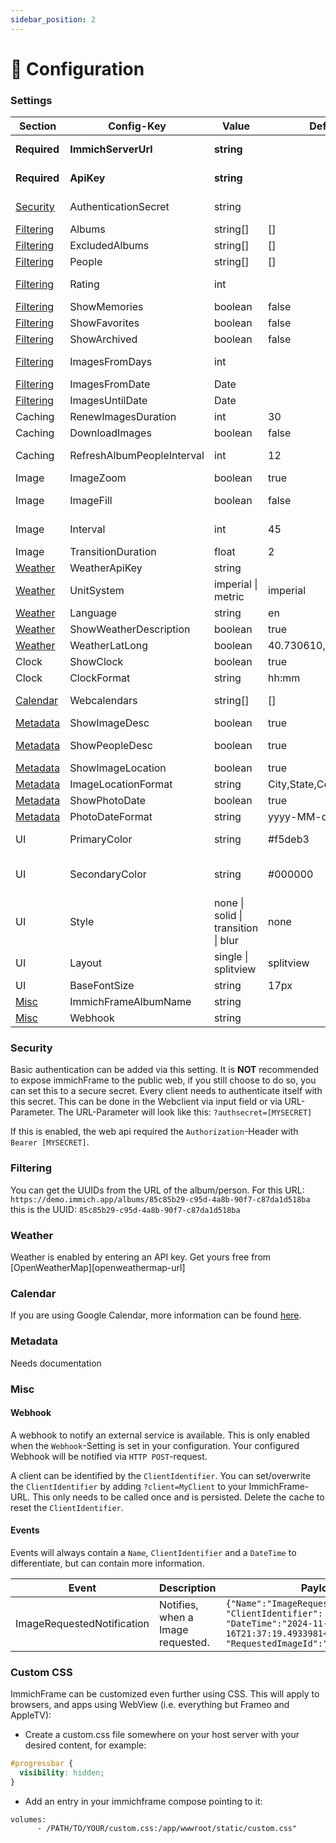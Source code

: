```yaml
---
sidebar_position: 2
---
```


# 🔧 Configuration

### Settings

| **Section**             | **Config-Key**             | **Value**                           | **Default**          | **Description**                                                                                                                       |
| ----------------------- | -------------------------- | ----------------------------------- | -------------------- | ------------------------------------------------------------------------------------------------------------------------------------- |
| **Required**            | **ImmichServerUrl**        | **string**                          |                      | **The URL of your Immich server e.g. `http://photos.yourdomain.com` / `http://192.168.0.100:2283`.**                                  |
| **Required**            | **ApiKey**                 | **string**                          |                      | **Read more about how to obtain an [immich API key][immich-api-url].**                                                                |
| [Security](#security)   | AuthenticationSecret       | string                              |                      | When set, every client needs to authenticate via Bearer Token and this value.                                                         |
| [Filtering](#filtering) | Albums                     | string[]                            | []                   | UUID of album(s)                                                                                                                      |
| [Filtering](#filtering) | ExcludedAlbums             | string[]                            | []                   | UUID of excluded album(s)                                                                                                             |
| [Filtering](#filtering) | People                     | string[]                            | []                   | UUID of person(s)                                                                                                                     |
| [Filtering](#filtering) | Rating                     | int                                 |                      | Rating of an image in stars, allowed values from -1 to 5. This will only show images with the exact rating you are filtering for.     |
| [Filtering](#filtering) | ShowMemories               | boolean                             | false                | If this is set, memories are displayed.                                                                                               |
| [Filtering](#filtering) | ShowFavorites              | boolean                             | false                | If this is set, favorites are displayed.                                                                                              |
| [Filtering](#filtering) | ShowArchived               | boolean                             | false                | If this is set, assets marked archived are displayed.                                                                                 |
| [Filtering](#filtering) | ImagesFromDays             | int                                 |                      | Show images from the last X days. e.g 365 -> show images from the last year                                                           |
| [Filtering](#filtering) | ImagesFromDate             | Date                                |                      | Show images after date. Overwrites the `ImagesFromDays`-Setting                                                                       |
| [Filtering](#filtering) | ImagesUntilDate            | Date                                |                      | Show images before date.                                                                                                              |
| Caching                 | RenewImagesDuration        | int                                 | 30                   | Interval in days.                                                                                                                     |
| Caching                 | DownloadImages             | boolean                             | false                | \*Client only.                                                                                                                        |
| Caching                 | RefreshAlbumPeopleInterval | int                                 | 12                   | Interval in hours. Determines how often images are pulled from a person in immich.                                                    |
| Image                   | ImageZoom                  | boolean                             | true                 | Zooms into or out of an image and gives it a touch of life.                                                                           |
| Image                   | ImageFill                  | boolean                             | false                | Whether image should fill available space. Aspect ratio maintained but may be cropped.                                               |
| Image                   | Interval                   | int                                 | 45                   | Image interval in seconds. How long a image is displayed in the frame.                                                                |
| Image                   | TransitionDuration         | float                               | 2                    | Duration in seconds.                                                                                                                  |
| [Weather](#weather)     | WeatherApiKey              | string                              |                      | Get api-key: [OpenWeatherMap][openweathermap-url].                                                                                    |
| [Weather](#weather)     | UnitSystem                 | imperial \| metric                  | imperial             | Imperial or metric system. (Fahrenheit or degrees)                                                                                    |
| [Weather](#weather)     | Language                   | string                              | en                   | 2 digit ISO code, sets the language of the weather description.                                                                       |
| [Weather](#weather)     | ShowWeatherDescription     | boolean                             | true                 | Displays the description of the current weather.                                                                                      |
| [Weather](#weather)     | WeatherLatLong             | boolean                             | 40.730610,-73.935242 | Set the weather location with lat/lon.                                                                                                |
| Clock                   | ShowClock                  | boolean                             | true                 | Displays the current time.                                                                                                            |
| Clock                   | ClockFormat                | string                              | hh:mm                | Time format.                                                                                                                          |
| [Calendar](#calendar)   | Webcalendars               | string[]                            | []                   | A list of webcalendar URIs in the .ics format. e.g. https://calendar.google.com/calendar/ical/XXXXXX/public/basic.ics                 |
| [Metadata](#metadata)   | ShowImageDesc              | boolean                             | true                 | Displays the description of the current image.                                                                                        |
| [Metadata](#metadata)   | ShowPeopleDesc             | boolean                             | true                 | Displays a comma separated list of names of all the people that are assigned in immich.                                               |
| [Metadata](#metadata)   | ShowImageLocation          | boolean                             | true                 | Displays the location of the current image.                                                                                           |
| [Metadata](#metadata)   | ImageLocationFormat        | string                              | City,State,Country   |                                                                                                                                       |
| [Metadata](#metadata)   | ShowPhotoDate              | boolean                             | true                 | Displays the date of the current image.                                                                                               |
| [Metadata](#metadata)   | PhotoDateFormat            | string                              | yyyy-MM-dd           | Date format. See [here](https://date-fns.org/v4.1.0/docs/format) for more information.                                                |
| UI                      | PrimaryColor               | string                              | #f5deb3              | Lets you choose a primary color for your UI. Use hex with alpha value to edit opacity.                                                |
| UI                      | SecondaryColor             | string                              | #000000              | Lets you choose a secondary color for your UI. (Only used with `style=solid or transition`) Use hex with alpha value to edit opacity. |
| UI                      | Style                      | none \| solid \| transition \| blur | none                 | Background-style of the clock and metadata.                                                                                           |
| UI                      | Layout                     | single \| splitview                 | splitview            | Allow two portrait images to be displayed next to each other                                                                          |
| UI                      | BaseFontSize               | string                              | 17px                 | Sets the base font size, uses [standard CSS formats](https://developer.mozilla.org/en-US/docs/Web/CSS/font-size).                     |
| [Misc](#misc)           | ImmichFrameAlbumName       | string                              |                      | \*Client only. Creates album and stores last 100 photos displayed.                                                                    |
| [Misc](#misc)           | Webhook                    | string                              |                      | Webhook URL to be notified e.g. http://example.com/notify                                                                             |

### Security
Basic authentication can be added via this setting. It is **NOT** recommended to expose immichFrame to the public web, if you still choose to do so, you can set this to a secure secret. Every client needs to authenticate itself with this secret. This can be done in the Webclient via input field or via URL-Parameter. The URL-Parameter will look like this: `?authsecret=[MYSECRET]`

If this is enabled, the web api required the `Authorization`-Header with `Bearer [MYSECRET]`.

### Filtering
You can get the UUIDs from the URL of the album/person. For this URL: `https://demo.immich.app/albums/85c85b29-c95d-4a8b-90f7-c87da1d518ba` this is the UUID: `85c85b29-c95d-4a8b-90f7-c87da1d518ba`

### Weather
Weather is enabled by entering an API key. Get yours free from [OpenWeatherMap][openweathermap-url]

### Calendar
If you are using Google Calendar, more information can be found [here](https://support.google.com/calendar/answer/37648?hl=en#zippy=%2Cget-your-calendar-view-only).

### Metadata
Needs documentation

### Misc
#### Webhook
A webhook to notify an external service is available. This is only enabled when the `Webhook`-Setting is set in your configuration. Your configured Webhook will be notified via `HTTP POST`-request.

A client can be identified by the `ClientIdentifier`. You can set/overwrite the `ClientIdentifier` by adding `?client=MyClient` to your ImmichFrame-URL. This only needs to be called once and is persisted. Delete the cache to reset the `ClientIdentifier`.

#### Events
Events will always contain a `Name`, `ClientIdentifier` and a `DateTime` to differentiate, but can contain more information.

| **Event**                  | **Description**                   | **Payload**                                                                                                                                             |
| -------------------------- | --------------------------------- | ------------------------------------------------------------------------------------------------------------------------------------------------------- |
| ImageRequestedNotification | Notifies, when a Image requested. | `{"Name":"ImageRequestedNotification", "ClientIdentifier": "Frame_Kitchen", "DateTime":"2024-11-16T21:37:19.4933981+01:00", "RequestedImageId":"UUID"}` |

### Custom CSS
ImmichFrame can be customized even further using CSS. This will apply to browsers, and apps using WebView (i.e. everything but Frameo and AppleTV):
- Create a custom.css file somewhere on your host server with your desired content, for example:  
```css
#progressbar {  
  visibility: hidden;  
}
```
- Add an entry in your immichframe compose pointing to it:  
```
volumes:  
      - /PATH/TO/YOUR/custom.css:/app/wwwroot/static/custom.css"
```
